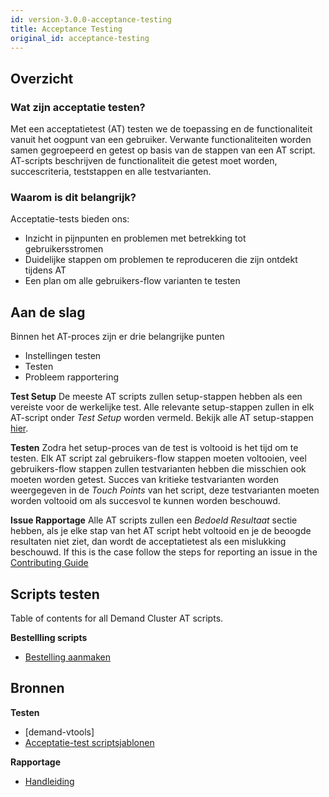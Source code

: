 ```yaml
---
id: version-3.0.0-acceptance-testing
title: Acceptance Testing
original_id: acceptance-testing
---
```


## Overzicht

### Wat zijn acceptatie testen?

Met een acceptatietest (AT) testen we de toepassing en de functionaliteit vanuit het oogpunt van een gebruiker. Verwante functionaliteiten worden samen gegroepeerd en getest op basis van de stappen van een AT script. AT-scripts beschrijven de functionaliteit die getest moet worden, succescriteria, teststappen en alle testvarianten.

### Waarom is dit belangrijk?

Acceptatie-tests bieden ons:
- Inzicht in pijnpunten en problemen met betrekking tot gebruikersstromen
- Duidelijke stappen om problemen te reproduceren die zijn ontdekt tijdens AT
- Een plan om alle gebruikers-flow varianten te testen

## Aan de slag
Binnen het AT-proces zijn er drie belangrijke punten
- Instellingen testen
- Testen
- Probleem rapportering

**Test Setup** De meeste AT scripts zullen setup-stappen hebben als een vereiste voor de werkelijke test. Alle relevante setup-stappen zullen in elk AT-script onder _Test Setup_ worden vermeld. Bekijk alle AT setup-stappen [hier](test-setup.md).

**Testen** Zodra het setup-proces van de test is voltooid is het tijd om te testen. Elk AT script zal gebruikers-flow stappen moeten voltooien, veel gebruikers-flow stappen zullen testvarianten hebben die misschien ook moeten worden getest. Succes van kritieke testvarianten worden weergegeven in de _Touch Points_ van het script, deze testvarianten moeten worden voltooid om als succesvol te kunnen worden beschouwd.

**Issue Rapportage** Alle AT scripts zullen een _Bedoeld Resultaat_ sectie hebben, als je elke stap van het AT script hebt voltooid en je de beoogde resultaten niet ziet, dan wordt de acceptatietest als een mislukking beschouwd. If this is the case follow the steps for reporting an issue in the [Contributing Guide](https://docs.demandcluster.com/demand-cs/trunk/contributing-to-demand#step-2-find-or-open-an-issue)

## Scripts testen
Table of contents for all Demand Cluster AT scripts.

**BestellIing scripts**
- [Bestelling aanmaken](order-creation.md)


<!--
 - [Order Fulfillment](scripts/order-fulfillment.md)
 - [Order Canceling](scripts/order-canceling.md)
 - [Order Refunding](scripts/order-refunding.md)
-->

## Bronnen
**Testen**
- [demand-vtools]
- [Acceptatie-test scriptsjablonen](script-template)

**Rapportage**
- [Handleiding](contributing-to-demand)
